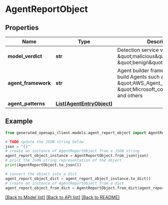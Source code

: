 # AgentReportObject


## Properties

Name | Type | Description | Notes
------------ | ------------- | ------------- | -------------
**model_verdict** | **str** | Detection service verdict such as \&quot;malicious\&quot; or \&quot;benign\&quot; | [optional] 
**agent_framework** | **str** | Agent builder framework used to build Agents such as \&quot;AWS_Agent_Builder\&quot;, \&quot;Microsoft_copilot_studio\&quot; and others | [optional] 
**agent_patterns** | [**List[AgentEntryObject]**](AgentEntryObject.md) |  | [optional] 

## Example

```python
from generated_openapi_client.models.agent_report_object import AgentReportObject

# TODO update the JSON string below
json = "{}"
# create an instance of AgentReportObject from a JSON string
agent_report_object_instance = AgentReportObject.from_json(json)
# print the JSON string representation of the object
print(AgentReportObject.to_json())

# convert the object into a dict
agent_report_object_dict = agent_report_object_instance.to_dict()
# create an instance of AgentReportObject from a dict
agent_report_object_from_dict = AgentReportObject.from_dict(agent_report_object_dict)
```
[[Back to Model list]](../README.md#documentation-for-models) [[Back to API list]](../README.md#documentation-for-api-endpoints) [[Back to README]](../README.md)


